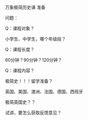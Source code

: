 万象极简历史课 准备

问题：

Q：课程对象？

小学生、中学生，哪个年级段？

Q：课程长度？

60分钟？90分钟？120分钟？

Q：课程内容？

极简史！！！留学准备？

英国、美国、澳洲、法国、德国、西班牙

极简英国史？？



试讲，要怎么获取反馈意见？





